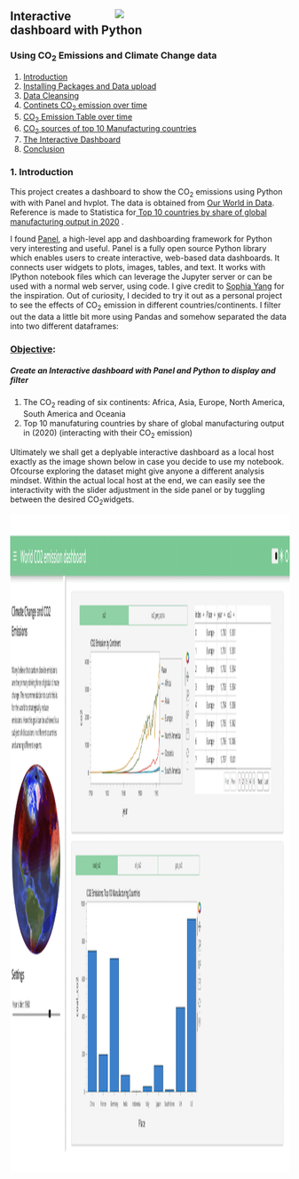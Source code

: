<html>
<div>
   <a href="https://www.obilorjim.com" target="_blank"><img src = "https://www.obilorjim.com/wp-content/uploads/2021/03/myprofile2.jpg" width = 315, align = "right"> </a>
  <h2 style: "text-align: center;">Interactive dashboard with Python</h2>
  <h3 style: "text-align: center;">Using CO<sub>2</sub> Emissions and Climate Change data</h3>
</div>
</html>

1. [Introduction](#step1)
2. [Installing Packages and Data upload](#step2)
3. [Data Cleansing](#step3)
4. [Continets CO<sub>2</sub> emission over time](#step4)
5. [CO<sub>2</sub> Emission Table over time](#step5)
6. [CO<sub>2</sub> sources of top 10 Manufacturing countries](#step6)
7. [The Interactive Dashboard](#step7)
8. [Conclusion](#step8)

### <a id="step1"></a> 1. Introduction
This project creates a dashboard to show the CO<sub>2</sub> emissions using Python with with Panel and hvplot. The data is obtained from
<a href="http://ourworldindata.org" target="_blank"> Our World in Data</a>. Reference is made to Statistica for<a href="https://www.statista.com/chart/20858/top-10-countries-by-share-of-global-manufacturing-output/" target="_blank"> Top 10 countries by share of global manufacturing output in 2020</a> .

I found [Panel](https://panel.holoviz.org/index.html), a high-level app and dashboarding framework for Python very interesting and useful. Panel is a fully open source Python library which enables users to create interactive, web-based data dashboards. It connects user widgets to plots, images, tables, and text. It works with IPython notebook files which can leverage the Jupyter server or can be used with a normal web server, using code. I give credit to <a href="https://github.com/sophiamyang" target="_blank"> Sophia Yang</a> for the inspiration. Out of curiosity, I decided to try it out as a personal project to see the effects of CO<sub>2</sub> emission in different countries/continents. I filter out the data a little bit more using Pandas and somehow separated the data into two different dataframes:

### <u>Objective</u>: 
##### Create an Interactive dashboard with Panel and Python to display and filter
1. The CO<sub>2</sub> reading of six continents: Africa, Asia, Europe, North America, South America and Oceania 
1. Top 10 manufaturing countries by share of global manufacturing output in (2020) (interacting with their CO<sub>2</sub> emission)

Ultimately we shall get a deplyable interactive dashboard as a local host exactly as the image shown below in case you decide to use my notebook. Ofcourse exploring the dataset might give anyone a different analysis mindset. Within the actual local host at the end,  we can easily see the interactivity with the slider adjustment in the side panel or by tuggling between the  desired CO<sub>2</sub>widgets.

<img src="interactive_dashboard.png" alt="Interactive dashboard" width="1980" height="1185" align="center">
